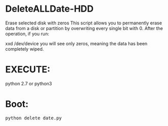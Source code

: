 # DeleteALLDate-HDD
Erase selected disk with zeros
This script allows you to permanently erase data from a disk or partition by overwriting every single bit with 0.
After the operation, if you run:

xxd /dev/device
you will see only zeros, meaning the data has been completely wiped.

# EXECUTE:
python 2.7 or python3

# Boot:
<pre>python delete_date.py</pre>
